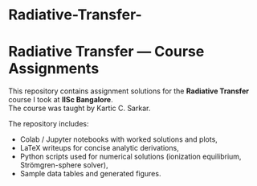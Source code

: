 # Radiative-Transfer-
# Radiative Transfer — Course Assignments

This repository contains assignment solutions for the **Radiative Transfer** course I took at **IISc Bangalore**.  
The course was taught by Kartic C. Sarkar.

The repository includes:
- Colab / Jupyter notebooks with worked solutions and plots,
- LaTeX writeups for concise analytic derivations,
- Python scripts used for numerical solutions (ionization equilibrium, Strömgren-sphere solver),
- Sample data tables and generated figures.


